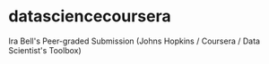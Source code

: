 # datasciencecoursera
Ira Bell's Peer-graded Submission (Johns Hopkins / Coursera / Data Scientist's Toolbox)
